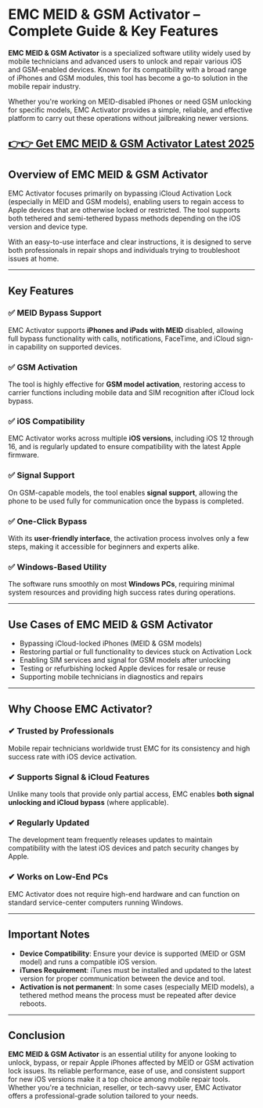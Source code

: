 # EMC MEID & GSM Activator – Complete Guide & Key Features

**EMC MEID & GSM Activator** is a specialized software utility widely used by mobile technicians and advanced users to unlock and repair various iOS and GSM-enabled devices. Known for its compatibility with a broad range of iPhones and GSM modules, this tool has become a go-to solution in the mobile repair industry.

Whether you're working on MEID-disabled iPhones or need GSM unlocking for specific models, EMC Activator provides a simple, reliable, and effective platform to carry out these operations without jailbreaking newer versions.




## [👉👉 Get EMC MEID & GSM Activator Latest 2025](https://freesoftcr.com/dl)






## Overview of EMC MEID & GSM Activator

EMC Activator focuses primarily on bypassing iCloud Activation Lock (especially in MEID and GSM models), enabling users to regain access to Apple devices that are otherwise locked or restricted. The tool supports both tethered and semi-tethered bypass methods depending on the iOS version and device type.

With an easy-to-use interface and clear instructions, it is designed to serve both professionals in repair shops and individuals trying to troubleshoot issues at home.

---

## Key Features

### ✅ MEID Bypass Support

EMC Activator supports **iPhones and iPads with MEID** disabled, allowing full bypass functionality with calls, notifications, FaceTime, and iCloud sign-in capability on supported devices.

### ✅ GSM Activation

The tool is highly effective for **GSM model activation**, restoring access to carrier functions including mobile data and SIM recognition after iCloud lock bypass.

### ✅ iOS Compatibility

EMC Activator works across multiple **iOS versions**, including iOS 12 through 16, and is regularly updated to ensure compatibility with the latest Apple firmware.

### ✅ Signal Support

On GSM-capable models, the tool enables **signal support**, allowing the phone to be used fully for communication once the bypass is completed.

### ✅ One-Click Bypass

With its **user-friendly interface**, the activation process involves only a few steps, making it accessible for beginners and experts alike.

### ✅ Windows-Based Utility

The software runs smoothly on most **Windows PCs**, requiring minimal system resources and providing high success rates during operations.

---

## Use Cases of EMC MEID & GSM Activator

* Bypassing iCloud-locked iPhones (MEID & GSM models)
* Restoring partial or full functionality to devices stuck on Activation Lock
* Enabling SIM services and signal for GSM models after unlocking
* Testing or refurbishing locked Apple devices for resale or reuse
* Supporting mobile technicians in diagnostics and repairs

---

## Why Choose EMC Activator?

### ✔ Trusted by Professionals

Mobile repair technicians worldwide trust EMC for its consistency and high success rate with iOS device activation.

### ✔ Supports Signal & iCloud Features

Unlike many tools that provide only partial access, EMC enables **both signal unlocking and iCloud bypass** (where applicable).

### ✔ Regularly Updated

The development team frequently releases updates to maintain compatibility with the latest iOS devices and patch security changes by Apple.

### ✔ Works on Low-End PCs

EMC Activator does not require high-end hardware and can function on standard service-center computers running Windows.

---

## Important Notes

* **Device Compatibility**: Ensure your device is supported (MEID or GSM model) and runs a compatible iOS version.
* **iTunes Requirement**: iTunes must be installed and updated to the latest version for proper communication between the device and tool.
* **Activation is not permanent**: In some cases (especially MEID models), a tethered method means the process must be repeated after device reboots.

---

## Conclusion

**EMC MEID & GSM Activator** is an essential utility for anyone looking to unlock, bypass, or repair Apple iPhones affected by MEID or GSM activation lock issues. Its reliable performance, ease of use, and consistent support for new iOS versions make it a top choice among mobile repair tools. Whether you're a technician, reseller, or tech-savvy user, EMC Activator offers a professional-grade solution tailored to your needs.
